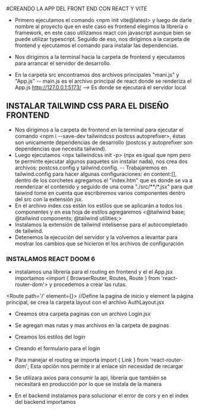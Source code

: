 #CREANDO LA APP DEL FRONT END CON REACT Y VITE
- Primero ejecutamos el comando <npm init vite@latest> y luego de darle nombre al proyecto que en este caso es frontend elegimos la librería o framework, en este caso utilizamos react con javascript aunque bien se puede utilizar typescript. Seguido de eso, nos dirigimos a la carpeta de frontend y ejecutamos el comando <npm install> para instalar las dependencias.
- Nos dirigimos a la terminal hacia la carpeta de frontend y ejecutamos <npm run dev> para arrancar el servidor de desarrollo.

- En la carpeta src encontramos dos archivos principales "mani.js" y "App.js" 
    -- main.js es el archivo principal de react donde se renderiza el App.js
    http://127.0.0.1:5173/ -->  Es donde se ejecutará el servidor local

## INSTALAR TAILWIND CSS PARA EL DISEÑO FRONTEND
- Nos dirigimos a la carpeta de frontend en la terminal para ejecutar el comando <npm i --save-dev tailwindcss postcss autoprefixer>, éstas son unicamente dependencias de desarrollo (postcss y autoprefixer son dependencias que necesita tailwind).
- Luego ejecutamos <npx tailwindcss init -p> (npx es igual que npm pero te perminte ejecutar algunos paquetes sin instalar nada), nos crea dos archivos: postcss.config y tailwind.config.
-- Trabajaremos en tailwind.config para hacer algunas configuraciones:
    en content:[], dentro de los corchetes agregamos el "index.htm" que es donde se va a reenderizar el contenido y seguido de una coma "./src/**/*.jsx" para que taiwind tome en cuenta que escribiremos varios componentes dentro del src con la extensión jsx.
- En el archivo index.css están los estilos que se aplicarán a todos los componentes y en esa hoja de estilos agregaremos <@tailwind base; @tailwind components; @tailwind utilities;>
- Instalamos la extensión de tailwind intelisense para el autocompletado de tailwind.
- Detenemos la ejecución del servidor y la volvemos a levantar para mostrar los cambios que se hicieron el los archivos de configuración

### INSTALAMOS REACT DOOM 6
- instalamos una librería para el routing en frontend <npm i react-router-dom> y el el App.jsx importamos <import { BrowserRouter, Routes, Route } from 'react-router-dom'> y procedemos a crear las rutas.

<Route path='/' element={<AuthLayout />}> //Define la pagina de inicio y element la página principal, se crea la carpeta layout con el archivo AuthLayout.jsx
- Creamos otra carpeta paginas con un archivo Login.jsx
- Se agregan mas rutas y mas archivos en la carpeta de paginas

- Creamos los estilos del login
- Creando el formulario para el login
- Para manejar el routing se importa import { Link } from 'react-router-dom'; Esta opción nos permite ir al enlace sin necesidad de recargar

- Se utilizara axios para consumir la api, librería que también se necesitará en producción por lo que se instala de la manera <npm i axios>

- En el backend instalamos <npm i cors> para solucionar el error de cors
y en el index del backend importamos 